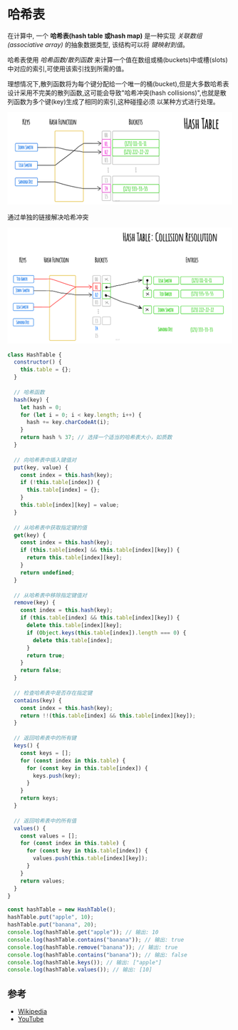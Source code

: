 # 哈希表

在计算中, 一个  **哈希表(hash table 或hash map)**  是一种实现 *关联数组(associative array)*
的抽象数据类型, 该结构可以将 *键映射到值*。

哈希表使用 *哈希函数/散列函数* 来计算一个值在数组或桶(buckets)中或槽(slots)中对应的索引,可使用该索引找到所需的值。

理想情况下,散列函数将为每个键分配给一个唯一的桶(bucket),但是大多数哈希表设计采用不完美的散列函数,这可能会导致"哈希冲突(hash collisions)",也就是散列函数为多个键(key)生成了相同的索引,这种碰撞必须
以某种方式进行处理。


![Hash Table](./images/hash-table.jpeg)


通过单独的链接解决哈希冲突

![Hash Collision](./images/collision-resolution.jpeg)

```js
class HashTable {
  constructor() {
    this.table = {};
  }

  // 哈希函数
  hash(key) {
    let hash = 0;
    for (let i = 0; i < key.length; i++) {
      hash += key.charCodeAt(i);
    }
    return hash % 37; // 选择一个适当的哈希表大小，如质数
  }

  // 向哈希表中插入键值对
  put(key, value) {
    const index = this.hash(key);
    if (!this.table[index]) {
      this.table[index] = {};
    }
    this.table[index][key] = value;
  }

  // 从哈希表中获取指定键的值
  get(key) {
    const index = this.hash(key);
    if (this.table[index] && this.table[index][key]) {
      return this.table[index][key];
    }
    return undefined;
  }

  // 从哈希表中移除指定键值对
  remove(key) {
    const index = this.hash(key);
    if (this.table[index] && this.table[index][key]) {
      delete this.table[index][key];
      if (Object.keys(this.table[index]).length === 0) {
        delete this.table[index];
      }
      return true;
    }
    return false;
  }

  // 检查哈希表中是否存在指定键
  contains(key) {
    const index = this.hash(key);
    return !!(this.table[index] && this.table[index][key]);
  }

  // 返回哈希表中的所有键
  keys() {
    const keys = [];
    for (const index in this.table) {
      for (const key in this.table[index]) {
        keys.push(key);
      }
    }
    return keys;
  }

  // 返回哈希表中的所有值
  values() {
    const values = [];
    for (const index in this.table) {
      for (const key in this.table[index]) {
        values.push(this.table[index][key]);
      }
    }
    return values;
  }
}
```


```js
const hashTable = new HashTable();
hashTable.put("apple", 10);
hashTable.put("banana", 20);
console.log(hashTable.get("apple")); // 输出: 10
console.log(hashTable.contains("banana")); // 输出: true
console.log(hashTable.remove("banana")); // 输出: true
console.log(hashTable.contains("banana")); // 输出: false
console.log(hashTable.keys()); // 输出: ["apple"]
console.log(hashTable.values()); // 输出: [10]
```

## 参考

- [Wikipedia](https://en.wikipedia.org/wiki/Hash_table)
- [YouTube](https://www.youtube.com/watch?v=shs0KM3wKv8&index=4&list=PLLXdhg_r2hKA7DPDsunoDZ-Z769jWn4R8)
